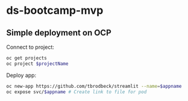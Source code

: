 # ds-bootcamp-mvp
## Simple deployment on OCP
Connect to project:
```sh
oc get projects 
oc project $projectName
```
Deploy app:
```sh
oc new-app https://github.com/tbrodbeck/streamlit --name=$appname
oc expose svc/$appname # Create link to file for pod
```